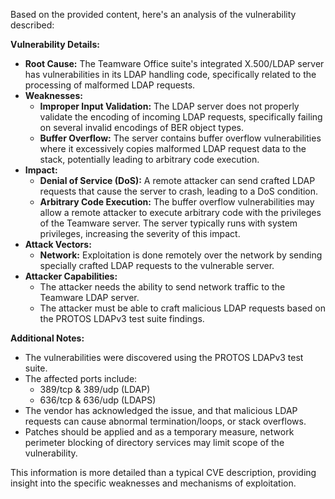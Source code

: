 Based on the provided content, here's an analysis of the vulnerability described:

**Vulnerability Details:**

*   **Root Cause:** The Teamware Office suite's integrated X.500/LDAP server has vulnerabilities in its LDAP handling code, specifically related to the processing of malformed LDAP requests.
*   **Weaknesses:**
    *   **Improper Input Validation:** The LDAP server does not properly validate the encoding of incoming LDAP requests, specifically failing on several invalid encodings of BER object types.
    *   **Buffer Overflow:** The server contains buffer overflow vulnerabilities where it excessively copies malformed LDAP request data to the stack, potentially leading to arbitrary code execution.
*   **Impact:**
    *   **Denial of Service (DoS):** A remote attacker can send crafted LDAP requests that cause the server to crash, leading to a DoS condition.
    *   **Arbitrary Code Execution:** The buffer overflow vulnerabilities may allow a remote attacker to execute arbitrary code with the privileges of the Teamware server. The server typically runs with system privileges, increasing the severity of this impact.
*   **Attack Vectors:**
    *   **Network:** Exploitation is done remotely over the network by sending specially crafted LDAP requests to the vulnerable server.
*   **Attacker Capabilities:**
    *   The attacker needs the ability to send network traffic to the Teamware LDAP server.
    *   The attacker must be able to craft malicious LDAP requests based on the PROTOS LDAPv3 test suite findings.

**Additional Notes:**

*   The vulnerabilities were discovered using the PROTOS LDAPv3 test suite.
*   The affected ports include:
    *   389/tcp & 389/udp (LDAP)
    *   636/tcp & 636/udp (LDAPS)
*   The vendor has acknowledged the issue, and that malicious LDAP requests can cause abnormal termination/loops, or stack overflows.
*   Patches should be applied and as a temporary measure, network perimeter blocking of directory services may limit scope of the vulnerability.

This information is more detailed than a typical CVE description, providing insight into the specific weaknesses and mechanisms of exploitation.